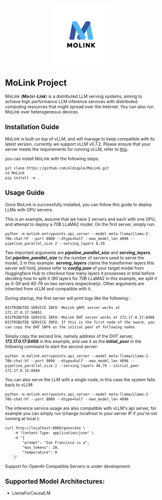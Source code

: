 <div align="center">
    <img src="resources/images/original.png" width="200" height="200">
</div>

# MoLink Project

MoLink (***Mo***del-***Link***) is a distributed LLM serving systems, aiming to achieve high performance LLM inference services with distributed computing resources that might spread over the Internet. You can also run MoLink over heterogeneous devices. 

## Installation Guide

MoLink is built on top of vLLM, and will manage to keep compatible with its latest version, currently we support vLLM v0.7.2. Please ensure that your server meets the requirements for running vLLM, refer to [this](https://docs.vllm.ai/en/latest/).

you can install MoLink with the following steps:

```
git clone https://github.com/oldcpple/MoLink.git
cd MoLink
pip install -e .
```

## Usage Guide

Once MoLink is successfully installed, you can follow this guide to deploy LLMs with GPU servers.

This is an example, assume that we have 2 servers and each with one GPU, and attempt to deploy a 70B LLaMA2 model. On the first server, simply run:

```
python -m molink.entrypoints.api_server --model meta-llama/Llama-2-70b-chat-hf --port 8080 --dtype=half --max_model_len 4096 --pipeline_parallel_size 2 --serving_layers 0,39
```

Two important arguments are  ***pipeline_parallel_size*** and ***serving_layers***. Set  ***pipeline_parallel_size*** to the number of servers used to serve the model, 2 in this example.  ***serving_layers*** claims the transformer layers this server will hold, please refer to ***config.json***  of your target model from Huggingface Hub to checkout how many layers it possesses in total before deciding how to split it (80 layers for 70B LLaMA2 in this example, we split it as 0-39 and 40-79 on two servers respectively).  Other arguments are inherited from vLLM and compatible with it.

During startup, the first server will print logs like the following::

```
DISTRIBUTED SERVICE INFO: MoLink gRPC server works at 172.17.0.17:50051
DISTRIBUTED SERVICE INFO: MoLink DHT server works at 172.17.0.17:8468
DISTRIBUTED SERVICE INFO: If this is the first node of the swarm, you can copy the DHT INFO as the initial peer of following nodes
```

Simply copy the second line, namely address of the DHT server,  ***172.17.0.17:8468*** in this example, and use it as the ***initial_peer*** in the following command to start the second server:

```
python -m molink.entrypoints.api_server --model meta-llama/Llama-2-70b-chat-hf --port 9090 --dtype=half --max_model_len 4096 --pipeline_parallel_size 2 --serving_layers 40,79 --initial_peer 172.17.0.15:8468
```

You can also serve the LLM with a single node, in this case the system falls back to vLLM:

```
python -m molink.entrypoints.api_server --model meta-llama/Llama-2-70b-chat-hf --port 8080 --dtype=half --max_model_len 4096
```

The inference service usage are also compatible with vLLM's api server, for example you can simply run (change localhost to your server IP if you're not running at local ):

```
curl http://localhost:8080/generate \
    -H "Content-Type: application/json" \
    -d '{
        "prompt": "San Francisco is a",
        "max_tokens": 20,
        "temperature": 0
    }'
```

Support for OpenAI-Compatible Servers is under development.

## Supported Model Architectures:

- LlamaForCausalLM
